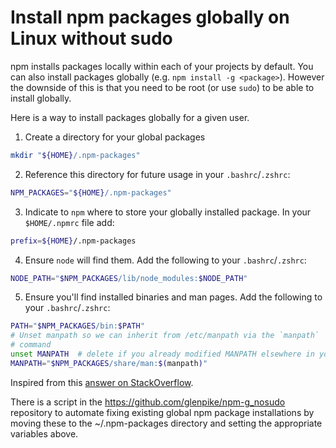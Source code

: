 # Install npm packages globally on Linux without sudo

npm installs packages locally within each of your projects by default. You
can also install packages globally (e.g. `npm install -g <package>`). However
the downside of this is that you need to be root (or use `sudo`) to be
able to install globally.

Here is a way to install packages globally for a given user.

1. Create a directory for your global packages

```sh
mkdir "${HOME}/.npm-packages"
```

2. Reference this directory for future usage in your `.bashrc`/`.zshrc`:

```sh
NPM_PACKAGES="${HOME}/.npm-packages"
```

3. Indicate to `npm` where to store your globally installed package. In
   your `$HOME/.npmrc` file add:

```sh
prefix=${HOME}/.npm-packages
```

4. Ensure `node` will find them. Add the following to your
   `.bashrc`/`.zshrc`:

```sh
NODE_PATH="$NPM_PACKAGES/lib/node_modules:$NODE_PATH"
```

5. Ensure you'll find installed binaries and man pages. Add the following to your
   `.bashrc`/`.zshrc`:

```sh
PATH="$NPM_PACKAGES/bin:$PATH"
# Unset manpath so we can inherit from /etc/manpath via the `manpath`
# command
unset MANPATH  # delete if you already modified MANPATH elsewhere in your config
MANPATH="$NPM_PACKAGES/share/man:$(manpath)"
```

Inspired from this [answer on StackOverflow](http://stackoverflow.com/a/13021677).

There is a script in the https://github.com/glenpike/npm-g_nosudo repository to automate fixing existing global npm package installations by moving these to the ~/.npm-packages directory and setting the appropriate variables above.
